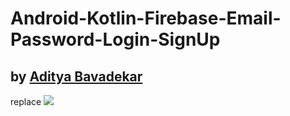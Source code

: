 # Android-Kotlin-Firebase-Email-Password-Login-SignUp
## by [Aditya Bavadekar](https://github.com/AdityaBavadekar)
replace 
![](image.png)
